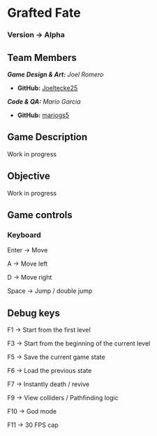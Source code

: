 # Grafted Fate

### Version -> Alpha

## Team Members

_**Game Design & Art:** Joel Romero_
* **GitHub:** [Joeltecke25](https://github.com/Joeltecke25)

_**Code & QA:** Mario Garcia_
* **GitHub:** [mariogs5](https://github.com/mariogs5)

## Game Description

Work in progress

## Objective

Work in progress

## Game controls

### Keyboard

Enter -> Move 

A -> Move left
  
D -> Move right

Space -> Jump / double jump

## Debug keys

F1 -> Start from the first level 

F3 -> Start from the beginning of the current level 

F5 -> Save the current game state

F6 -> Load the previous state 

F7 -> Instantly death / revive

F9 -> View colliders / Pathfinding logic

F10 -> God mode 

F11 -> 30 FPS cap
